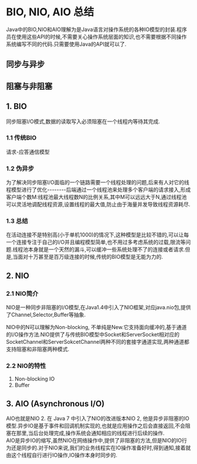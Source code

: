 # BIO, NIO, AIO 总结 #

Java中的BIO,NIO和AIO理解为是Java语言对操作系统的各种IO模型的封装.程序员在使用这些API的时候,不需要关心操作系统层面的知识,也不需要根据不同操作系统编写不同的代码.只需要使用Java的API就可以了.  

## 同步与异步 ##

## 阻塞与非阻塞 ##

## 1. BIO ##

同步阻塞I/O模式,数据的读取写入必须阻塞在一个线程内等待其完成.

### 1.1 传统BIO ###

请求-应答通信模型

### 1.2 伪异步 ###

为了解决同步阻塞I/O面临的一个链路需要一个线程处理的问题,后来有人对它的线程模型进行了优化--------后端通过一个线程池来处理多个客户端的请求接入,形成客户端个数M:线程池最大线程数N的比例关系,其中M可以远远大于N,通过线程池可以灵活地调配线程资源,设置线程的最大值,防止由于海量并发导致线程资源耗尽.

### 1.3 总结 ###

在活动连接不是特别高(小于单机1000)的情况下,这种模型是比较不错的,可以让每一个连接专注于自己的I/O并且编程模型简单,也不用过多考虑系统的过载,限流等问题.线程池本身就是一个天然的漏斗,可以缓冲一些系统处理不了的连接或者请求.但是,当面对十万甚至是百万级连接的时候,传统的BIO模型是无能为力的.  

## 2. NIO ##

### 2.1 NIO简介 ###

NIO是一种同步非阻塞的I/O模型,在Java1.4中引入了NIO框架,对应java.nio包,提供了Channel,Selector,Buffer等抽象.  

NIO中的N可以理解为Non-blocking, 不单纯是New.它支持面向缓冲的,基于通道的I/O操作方法.NIO提供了与传统BIO模型中Socket和ServerSocket相对应的SocketChannel和ServerSokcetChannel两种不同的套接字通道实现,两种通道都支持阻塞和非阻塞两种模式.

### 2.2 NIO的特性 ###  

1) Non-blocking IO
2) Buffer  

## 3. AIO (Asynchronous I/O) ##

AIO也就是NIO 2. 在 Java 7 中引入了NIO的改进版本NIO 2, 他是异步非阻塞的IO模型.异步IO是基于事件和回调机制实现的,也就是应用操作之后会直接返回,不会阻塞在那里,当后台处理完成,操作系统会通知相应的线程进行后续的操作.  
AIO是异步IO的缩写,虽然NIO在网络操作中,提供了非阻塞的方法,但是NIO的IO行为还是同步的.对于NIO来说,我们的业务线程实在IO操作准备好时,得到通知,接着就由这个线程自行进行IO操作,IO操作本身时同步的.
